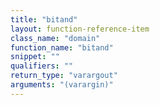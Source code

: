```yaml
---
title: "bitand"
layout: function-reference-item
class_name: "domain"
function_name: "bitand"
snippet: ""
qualifiers: ""
return_type: "varargout"
arguments: "(varargin)"
---
```


<pre class="help-text"></pre>